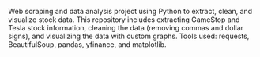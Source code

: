 Web scraping and data analysis project using Python to extract, clean, and visualize stock data. This repository includes extracting GameStop and Tesla stock information, cleaning the data (removing commas and dollar signs), and visualizing the data with custom graphs. Tools used: requests, BeautifulSoup, pandas, yfinance, and matplotlib.

